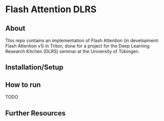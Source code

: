 # Flash Attention DLRS

## About

This repo contains an implementation of Flash Attention (in development: Flash
Attention v1) in Triton, done for a project for the Deep Learning Research
Kitchen (DLRS) seminar at the University of Tübingen.

## Installation/Setup

## How to run

TODO

## Further Resources
